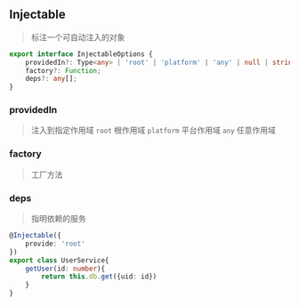 ## Injectable
> 标注一个可自动注入的对象

```ts
export interface InjectableOptions {
    providedIn?: Type<any> | 'root' | 'platform' | 'any' | null | string;
    factory?: Function;
    deps?: any[];
}
```

### providedIn
> 注入到指定作用域 `root` 根作用域 `platform` 平台作用域 `any` 任意作用域

### factory
> 工厂方法

### deps
> 指明依赖的服务


```ts
@Injectable({
    provide: 'root'
})
export class UserService{
    getUser(id: number){
        return this.db.get({uid: id})
    }
}
```